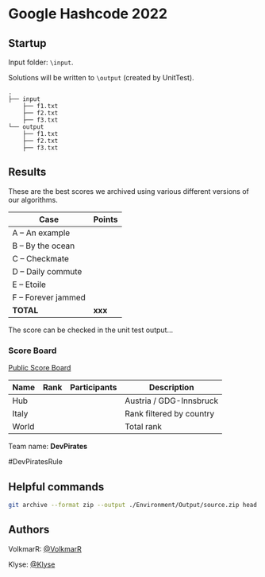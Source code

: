 ﻿# Google Hashcode 2022

## Startup

Input folder: `\input`.

Solutions will be written to `\output` (created by UnitTest).

```
.
├── input
    ├── f1.txt
    ├── f2.txt
    ├── f3.txt
└── output
    ├── f1.txt
    ├── f2.txt
    ├── f3.txt
```

## Results

These are the best scores we archived using various different versions of our algorithms.

| Case                  |  Points  |
|-----------------------|----------|
| A – An example |  |
| B – By the ocean |  |
| C – Checkmate |  |
| D – Daily commute |  |
| E – Etoile |  |
| F – Forever jammed |  |
| **TOTAL** | **xxx** |

The score can be checked in the unit test output...

### Score Board

[Public Score Board](https://hashcodejudge.withgoogle.com/scoreboard)

| Name                 | Rank | Participants | Description             |
| -------------------- | ---- | ------------ | ----------------------- |
| Hub |  |  | Austria / GDG-Innsbruck |
| Italy |  |  | Rank filtered by country |
| World |  |  | Total rank |

Team name: **DevPirates**

\#DevPiratesRule

## Helpful commands

```bash
git archive --format zip --output ./Environment/Output/source.zip head
```

## Authors

VolkmarR: [@VolkmarR](https://github.com/VolkmarR/)

Klyse: [@Klyse](https://github.com/klyse/)
